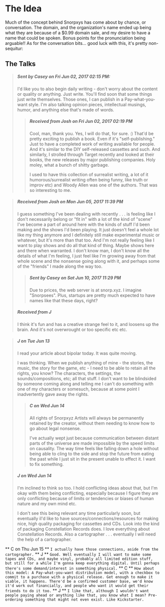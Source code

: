 The Idea
==============
Much of the concept behind Snorpxys has come about by chance, or conversation. The domain, 
and the organization's name ended up being what they are because of a $0.99 domain sale,
and my desire to have a name that could be spoken. Bonus points for the pronunciation 
being arguable!! As for the conversation bits... good luck with this, it's pretty non-sequitur:


The Talks
---------------

>##### Sent by Casey on Fri Jun 02, 2017 02:15 PM:
> I'd like you to also begin daily writing - don't worry about the content or 
> quality or anything. Just write. You'll find soon that some things just write 
> themselves. Those ones, I can publish in a Pay-what-you-want style. I'm also
> talking opinion pieces, intellectual musings, humor, and anything else that's 
> made of words.
>>##### Received from Josh on Fri Jun 02, 2017 02:19 PM
>> Cool, man, thank you. Yes, I will do that, for sure. :)
>> That'd be pretty exciting to publish a book. Even if it's 
>> "self-publishing." Just to have a completed work of writing available for
>> people. And it's similar to the DIY self-released cassettes and such.
>> And similarly, I strolled through Target recently and looked at
>> their books, the new releases by major publishing companies. Holy moley, 
>> what a bunch of shitty garbage.
>>
>> I used to have this collection of surrealist writing, a lot of it
>> humorous/surrealist writing often being funny, like truth or improv etc)
>> and Woody Allen was one of the authors. That was so interesting to me.

>##### Received from Josh on Mon Jun 05, 2017 11:39 PM
> I guess something I've been dealing with recently . . . is feeling like 
> I don't necessarily belong or "fit in" with a lot of the kind of "scene" I've
> become a part of around here with the kinds of stuff I'd been making and the
> shows I'd been playing. It just doesn't feel a whole lot like my thing 
> anymore and I definitely still make experimental music or whatever, but it's
> more than that too. And I'm not really feeling like I want to play shows and
> do all that kind of thing. Maybe shows here and there when warranted. I 
> don't know man, I don't know all the details of what I'm feeling, I just 
> feel like I'm growing away from that whole scene and the nonsense going along
> with it, and perhaps some of the "friends" I made along the way too.
>>##### Sent by Casey on Sat Jun 10, 2017 11:29 PM
>> Due to prices, the web server is at snorp.xyz. I imagine "Snorpsees".
>> Plus, startups are pretty much expected to have names like that these 
>> days, right?
>##### Received from J
> I think it's fun and has a creative strange feel to it, and loosens up the
> brain. And it's not overwrought or too specific etc etc. 

>##### J on Tue Jun 13
> I read your article about bipolar today. It was quite moving.
>
> I was thinking. When we publish anything of mine - the stories, the music,
> the story for the game, etc - I need to be able to retain all the rights,
> you know? The characters, the settings, the sounds/compositions, etc; all
> that stuff. I don't want to be blindsided by someone coming along and 
> telling me I can't do something with one of my characters or somesuch,
> because at some point I inadvertently gave away the rights.
>>##### C on Wed Jun 14
>> All rights of Snorpxyz Artists will always be permanently retained by the
>> creator, without them needing to know how to go about legal nonsense.
>> 
>> I've actually wept just because communication between distant parts of
>> the universe are made impossible by the speed limits on causality. The 
>> way time feels like falling down a hole without being able to cling to 
>> the side and stop the future from eating the past while I just sit in 
>> the present unable to effect it. I want to fix something.
>##### J on Wed Jun 14
> I'm inclined to think so too. I hold conflicting ideas about that, but 
> I'm okay with them being conflicting, especially because I figure they are 
> only conflicting because of limits or tendencies or biases of human nature 
> and my own mind etc.
>
> I don't see this being relevant any time particularly soon, but eventually 
> iI'd like to have sources/connections/resources for making nice, high 
> quality packaging for cassettes and CDs. Look into the kind of packaging 
> Constellation Records does. I love everything about Constellation Records. 
> Also a cartographer . . . eventually I will need the help of a cartographer.

** C on Thu Jun 15 **
`I actually have those connections, aside from the cartographer.`
** J **
`Good. Well eventually I will want to make some tapes and CDs, and maybe vinyl, probably all limited edition stuff, but still for a while I'm gonna keep everything digital. Until perhaps there's some demand/interest in something physical.`
** C **
`How about this model: A Pay-what-you-want distribution model, with a checkbox to commit to a purchase with a physical release. Get enough to make it viable, it happens. There'd be a confirmed customer base, we'd know it'd work out financially, and people who want it would get their friends to do it too.`
** J **
`I like that, although I wouldn't want people paying ahead or anything like that, you know what I mean? Pre-ordering something that might not even exist. Like Kickstarter.`

